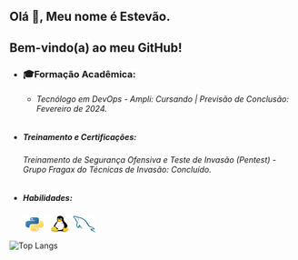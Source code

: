 ## Olá 👋, Meu nome é Estevão.  

## Bem-vindo(a) ao meu GitHub! 
- ### 🎓Formação Acadêmica: 
   - ###### Tecnólogo em DevOps - Ampli: Cursando | Previsão de Conclusão: Fevereiro de 2024.

- ##### Treinamento e Certificações:
   ###### Treinamento de Segurança Ofensiva e Teste de Invasão (Pentest) - Grupo Fragax do Técnicas de Invasão: Concluído.

- ##### Habilidades:
  <img align="center" alt="Tevolve-Python" height="30" width="40" src="https://raw.githubusercontent.com/devicons/devicon/master/icons/python/python-original.svg">
  <img align="center" alt="Tevolve-Linux" height="30" width="40" src="https://raw.githubusercontent.com/devicons/devicon/master/icons/linux/linux-original.svg">
  <img align="center" alt="Tevolve-MySQL" height="30" width="40" src="https://raw.githubusercontent.com/devicons/devicon/master/icons/mysql/mysql-original.svg">
</div>

![Top Langs](https://github-readme-stats.vercel.app/api/top-langs/?username=tevolve&layout=compact&theme=highcontrast)




